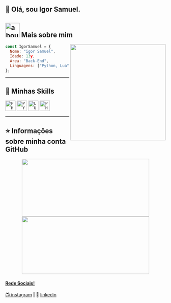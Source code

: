


## 👋 Olá, sou Igor Samuel. 

## <img width="45" alt="about" src="https://raw.github.com/elizarov/elizarov/master/about.png"> Mais sobre mim

<img align="right" width="300" src="https://i2.wp.com/allhtaccess.info/wp-content/uploads/2018/03/programming.gif?fit=1281%2C716&ssl=1" />

```JavaScript
const IgorSamuel = {
  Nome: "igor Samuel",
  Idade: 13y,
  Area: "Back-End",
  Linguagens: ["Python, Lua"],
};
```

----

## 🚀 Minhas Skills

<code><img height="32" src="https://img.shields.io/badge/WordPress-006E93?style=for-the-badge&logo=wordpress&logoColor=white" alt="PHP"/></code>
<code><img height="32" src="https://img.shields.io/badge/Python-14354C?style=for-the-badge&logo=python&logoColor=white" alt="PYTHON"/></code>
<code><img height="32" src="https://img.shields.io/badge/Lua-2C2D72?style=for-the-badge&logo=lua&logoColor=white" alt="LUA"/></code>
<code><img height="32" src="https://img.shields.io/badge/PHP-777BB4?style=for-the-badge&logo=php&logoColor=white" alt="PHP"/></code>

---

## ⭐ Informações sobre minha conta GitHub

<div align="center">
  <a href="https://github.com/ig0rsam">
  <img height="180em" width="400em" src="https://github-readme-stats.vercel.app/api?username=ig0rsam&theme=dracula&show_icons=true"/>
  <img height="180em" width="400em" src="https://github-readme-stats.vercel.app/api/top-langs/?username=ig0rsam&layout=compact&langs_count=7&theme=dracula"/>
</div>
  

[instagram]: https://www.instagram.com/isigorsamuel/
[linkedin]: www.naotenhoainda.triste

#### Rede Sociais!

📺 [instagram][instagram] **|** 
👔 [linkedin][linkedin]
 
